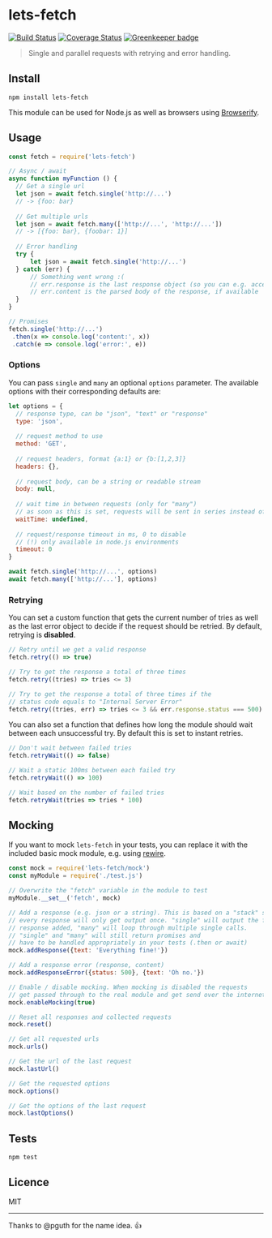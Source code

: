 # lets-fetch

[![Build Status](https://img.shields.io/travis/queicherius/lets-fetch.svg?style=flat-square)](https://travis-ci.org/queicherius/lets-fetch)
[![Coverage Status](https://img.shields.io/codecov/c/github/queicherius/lets-fetch/master.svg?style=flat-square)](https://codecov.io/github/queicherius/lets-fetch) [![Greenkeeper badge](https://badges.greenkeeper.io/queicherius/lets-fetch.svg)](https://greenkeeper.io/)

> Single and parallel requests with retrying and error handling.

## Install

```
npm install lets-fetch
```

This module can be used for Node.js as well as browsers using [Browserify](https://github.com/substack/browserify-handbook#how-node_modules-works).

## Usage

```js
const fetch = require('lets-fetch')

// Async / await
async function myFunction () {
  // Get a single url
  let json = await fetch.single('http://...')
  // -> {foo: bar}
	
  // Get multiple urls
  let json = await fetch.many(['http://...', 'http://...'])
  // -> [{foo: bar}, {foobar: 1}]
	
  // Error handling
  try {
	  let json = await fetch.single('http://...')
  } catch (err) {
	  // Something went wrong :(
	  // err.response is the last response object (so you can e.g. access err.response.status)
	  // err.content is the parsed body of the response, if available
  }
}

// Promises
fetch.single('http://...')
 .then(x => console.log('content:', x))
 .catch(e => console.log('error:', e))
```

### Options

You can pass `single` and `many` an optional `options` parameter. 
The available options with their corresponding defaults are:

```js
let options = {
  // response type, can be "json", "text" or "response"
  type: 'json',
  
  // request method to use
  method: 'GET',
  
  // request headers, format {a:1} or {b:[1,2,3]}
  headers: {},
  
  // request body, can be a string or readable stream
  body: null,
  
  // wait time in between requests (only for "many")
  // as soon as this is set, requests will be sent in series instead of parallel
  waitTime: undefined,
  
  // request/response timeout in ms, 0 to disable 
  // (!) only available in node.js environments
  timeout: 0
}

await fetch.single('http://...', options)
await fetch.many(['http://...'], options)
```

### Retrying

You can set a custom function that gets the current number of tries as well as the last error object to decide if the request should be retried. By default, retrying is **disabled**.

```js
// Retry until we get a valid response
fetch.retry(() => true)

// Try to get the response a total of three times
fetch.retry((tries) => tries <= 3)

// Try to get the response a total of three times if the
// status code equals to "Internal Server Error"
fetch.retry((tries, err) => tries <= 3 && err.response.status === 500)
```

You can also set a function that defines how long the module should wait between each unsuccessful try. By default this is set to instant retries.

```js
// Don't wait between failed tries
fetch.retryWait(() => false)

// Wait a static 100ms between each failed try
fetch.retryWait(() => 100)

// Wait based on the number of failed tries
fetch.retryWait(tries => tries * 100)
```

## Mocking

If you want to mock `lets-fetch` in your tests, you can replace it with the included basic mock module, e.g. using [rewire](https://github.com/speedskater/babel-plugin-rewire).

```js
const mock = require('lets-fetch/mock')
const myModule = require('./test.js')

// Overwrite the "fetch" variable in the module to test
myModule.__set__('fetch', mock)

// Add a response (e.g. json or a string). This is based on a "stack" system,
// every response will only get output once. "single" will output the first 
// response added, "many" will loop through multiple single calls.
// "single" and "many" will still return promises and 
// have to be handled appropriately in your tests (.then or await)
mock.addResponse({text: 'Everything fine!'})

// Add a response error (response, content)
mock.addResponseError({status: 500}, {text: 'Oh no.'})

// Enable / disable mocking. When mocking is disabled the requests
// get passed through to the real module and get send over the internet
mock.enableMocking(true)

// Reset all responses and collected requests
mock.reset()

// Get all requested urls
mock.urls()

// Get the url of the last request
mock.lastUrl()

// Get the requested options
mock.options()

// Get the options of the last request
mock.lastOptions()
```

## Tests

```
npm test
```

## Licence

MIT

---

Thanks to @pguth for the name idea. :+1:
